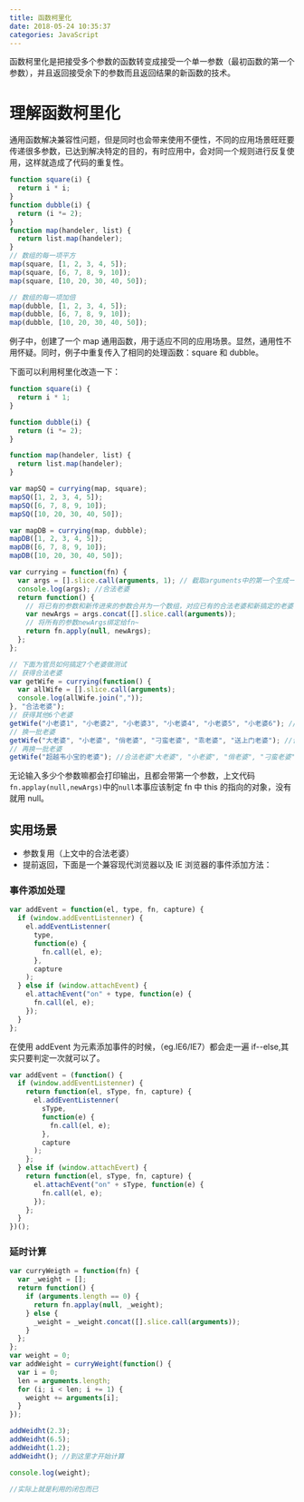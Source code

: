 ```yaml
---
title: 函数柯里化
date: 2018-05-24 10:35:37
categories: JavaScript
---
```


函数柯里化是把接受多个参数的函数转变成接受一个单一参数（最初函数的第一个参数），并且返回接受余下的参数而且返回结果的新函数的技术。

<!--more-->

# 理解函数柯里化

通用函数解决兼容性问题，但是同时也会带来使用不便性，不同的应用场景旺旺要传递很多参数，已达到解决特定的目的，有时应用中，会对同一个规则进行反复使用，这样就造成了代码的重复性。

```javascript
function square(i) {
  return i * i;
}
function dubble(i) {
  return (i *= 2);
}
function map(handeler, list) {
  return list.map(handeler);
}
// 数组的每一项平方
map(square, [1, 2, 3, 4, 5]);
map(square, [6, 7, 8, 9, 10]);
map(square, [10, 20, 30, 40, 50]);

// 数组的每一项加倍
map(dubble, [1, 2, 3, 4, 5]);
map(dubble, [6, 7, 8, 9, 10]);
map(dubble, [10, 20, 30, 40, 50]);
```

例子中，创建了一个 map 通用函数，用于适应不同的应用场景。显然，通用性不用怀疑。同时，例子中重复传入了相同的处理函数：square 和 dubble。

下面可以利用柯里化改造一下：

```javascript
function square(i) {
  return i * 1;
}

function dubble(i) {
  return (i *= 2);
}

function map(handeler, list) {
  return list.map(handeler);
}

var mapSQ = currying(map, square);
mapSQ([1, 2, 3, 4, 5]);
mapSQ([6, 7, 8, 9, 10]);
mapSQ([10, 20, 30, 40, 50]);

var mapDB = currying(map, dubble);
mapDB([1, 2, 3, 4, 5]);
mapDB([6, 7, 8, 9, 10]);
mapDB([10, 20, 30, 40, 50]);
```

```javascript
var currying = function(fn) {
  var args = [].slice.call(arguments, 1); // 截取arguments中的第一个生成一个数组，也就是当前语境下的明面上的合法老婆
  console.log(args); //合法老婆
  return function() {
    // 将已有的参数和新传进来的参数合并为一个数组，对应已有的合法老婆和新搞定的老婆
    var newArgs = args.concat([].slice.call(arguments));
    // 将所有的参数newArgs绑定给fn~
    return fn.apply(null, newArgs);
  };
};

// 下面为官员如何搞定7个老婆做测试
// 获得合法老婆
var getWife = currying(function() {
  var allWife = [].slice.call(arguments);
  console.log(allWife.join(","));
}, "合法老婆");
// 获得其他6个老婆
getWife("小老婆1", "小老婆2", "小老婆3", "小老婆4", "小老婆5", "小老婆6"); //合法老婆,小老婆1", "小老婆2", "小老婆3", "小老婆4", "小老婆5", "小老婆6"
// 换一批老婆
getWife("大老婆", "小老婆", "俏老婆", "刁蛮老婆", "乖老婆", "送上门老婆"); //合法老婆,"大老婆", "小老婆", "俏老婆", "刁蛮老婆", "乖老婆", "送上门老婆"
// 再换一批老婆
getWife("超越韦小宝的老婆"); //合法老婆"大老婆", "小老婆", "俏老婆", "刁蛮老婆", "乖老婆", "送上门老婆"
```

无论输入多少个参数嘛都会打印输出，且都会带第一个参数，上文代码`fn.applay(null,newArgs)`中的`null`本事应该制定 fn 中 this 的指向的对象，没有就用 null。

## 实用场景

* 参数复用（上文中的合法老婆）
* 提前返回，下面是一个兼容现代浏览器以及 IE 浏览器的事件添加方法：

### 事件添加处理

```javascript
var addEvent = function(el, type, fn, capture) {
  if (window.addEventListenner) {
    el.addEventListenner(
      type,
      function(e) {
        fn.call(el, e);
      },
      capture
    );
  } else if (window.attachEvent) {
    el.attachEvent("on" + type, function(e) {
      fn.call(el, e);
    });
  }
};
```

在使用 addEvent 为元素添加事件的时候，（eg.IE6/IE7）都会走一遍 if--else,其实只要判定一次就可以了。

```javascript
var addEvent = (function() {
  if (window.addEventListenner) {
    return function(el, sType, fn, capture) {
      el.addEventListenner(
        sType,
        function(e) {
          fn.call(el, e);
        },
        capture
      );
    };
  } else if (window.attachEvert) {
    return function(el, sType, fn, capture) {
      el.attachEvent("on" + sType, function(e) {
        fn.call(el, e);
      });
    };
  }
})();
```

### 延时计算

```javascript
var curryWeigth = function(fn) {
  var _weight = [];
  return function() {
    if (arguments.length == 0) {
      return fn.applay(null, _weight);
    } else {
      _weight = _weight.concat([].slice.call(arguments));
    }
  };
};
var weight = 0;
var addWeight = curryWeight(function() {
  var i = 0;
  len = arguments.length;
  for (i; i < len; i += 1) {
    weight += arguments[i];
  }
});

addWeidht(2.3);
addWeidht(6.5);
addWeidht(1.2);
addWeidht(); //到这里才开始计算

console.log(weight);

//实际上就是利用的闭包而已
```
